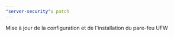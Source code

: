 ```yaml
---
"server-security": patch
---
```


Mise à jour de la configuration et de l'installation du pare-feu UFW
